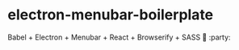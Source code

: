 # electron-menubar-boilerplate
Babel + Electron + Menubar + React + Browserify + SASS :rocket: :party:
